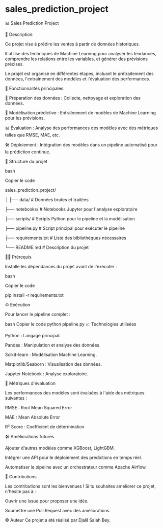 # sales_prediction_project

📊 Sales Prediction Project

📝 Description

Ce projet vise à prédire les ventes à partir de données historiques.

Il utilise des techniques de Machine Learning pour analyser les tendances, comprendre les relations entre les variables, et générer des prévisions précises.

Le projet est organisé en différentes étapes, incluant le prétraitement des données, l'entraînement des modèles et l'évaluation des performances.

🚀 Fonctionnalités principales

📂 Préparation des données : Collecte, nettoyage et exploration des données.

🧠 Modélisation prédictive : Entraînement de modèles de Machine Learning pour les prévisions.

📊 Évaluation : Analyse des performances des modèles avec des métriques telles que RMSE, MAE, etc.

🛠️ Déploiement : Intégration des modèles dans un pipeline automatisé pour la prédiction continue.

📁 Structure du projet

bash

Copier le code

sales_prediction_project/

│
├── data/                 # Données brutes et traitées

├── notebooks/            # Notebooks Jupyter pour l'analyse exploratoire

├── scripts/              # Scripts Python pour le pipeline et la modélisation

├── pipeline.py           # Script principal pour exécuter le pipeline

├── requirements.txt      # Liste des bibliothèques nécessaires

└── README.md             # Description du projet

🧑‍💻 Prérequis

Installe les dépendances du projet avant de l'exécuter :

bash

Copier le code

pip install -r requirements.txt

⚙️ Exécution

Pour lancer le pipeline complet :

bash
Copier le code
python pipeline.py
📈 Technologies utilisées

Python : Langage principal.

Pandas : Manipulation et analyse des données.

Scikit-learn : Modélisation Machine Learning.

Matplotlib/Seaborn : Visualisation des données.

Jupyter Notebook : Analyse exploratoire.

🧪 Métriques d'évaluation

Les performances des modèles sont évaluées à l'aide des métriques suivantes :

RMSE : Root Mean Squared Error

MAE : Mean Absolute Error

R² Score : Coefficient de détermination

🛠️ Améliorations futures


Ajouter d'autres modèles comme XGBoost, LightGBM.

Intégrer une API pour le déploiement des prédictions en temps réel.
 
Automatiser le pipeline avec un orchestrateur comme Apache Airflow.

🤝 Contributions

Les contributions sont les bienvenues ! Si tu souhaites améliorer ce projet, n'hésite pas à :

Ouvrir une Issue pour proposer une idée.

Soumettre une Pull Request avec des améliorations.

© Auteur
Ce projet a été réalisé par Djalil Salah Bey.
